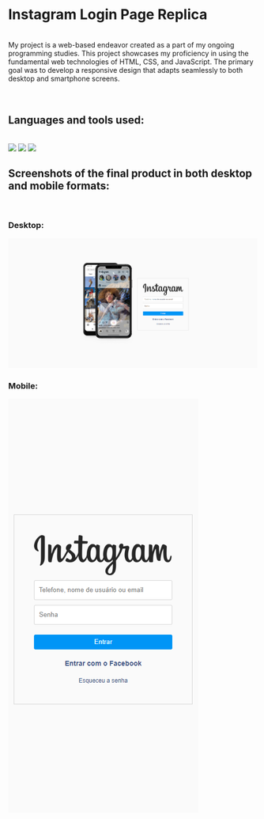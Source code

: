 # Instagram Login Page Replica
</br>
 My project is a web-based endeavor created as a part of my ongoing programming studies. This project showcases my proficiency in using the fundamental web technologies of HTML, CSS, and JavaScript. The primary goal was to develop a responsive design that adapts seamlessly to both desktop and smartphone screens. 
</br></br></br>
<h2>Languages and tools used:</h2>
</br>
   <img src="https://img.shields.io/badge/HTML5-E34F26?style=for-the-badge&logo=html5&logoColor=white"/>
   <img src="https://img.shields.io/badge/CSS3-1572B6?style=for-the-badge&logo=css3&logoColor=white"/>
   <img src="https://img.shields.io/badge/JavaScript-F7DF1E?style=for-the-badge&logo=javascript&logoColor=black"/>

  
<h2>Screenshots of the final product in both desktop and mobile formats:</h2>
</br>
<h3>Desktop:</h3>
<img src="https://github.com/lucca-sa/replica-instagram-login/blob/main/img/view%20prints/Desktop%20view.png?raw=true" />
<h3>Mobile:</h3>
<img src="https://github.com/lucca-sa/replica-instagram-login/blob/main/img/view%20prints/Smartphone%20view.png?raw=true" />

